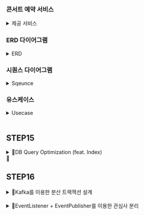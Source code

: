 
### 콘서트 예약 서비스
<details>
<summary>제공 서비스</summary>
  <li>1.예약 가능 콘서트 조회</li>
  <li>2.콘서트 날짜 및 좌석 조회</li>
  <li>3.콘서트 예약</li>
  <li>4.포인트 조회/충전/사용</li>
  <li>결제</li>
</details>

### ERD 다이어그램
<details>
  <summary>ERD</summary>
  <li><img width="619" alt="ERD다이어그램" src="https://github.com/user-attachments/assets/f35f505c-b2f4-4f13-b970-baee44ee9f49"></li>
</details>

### 시퀀스 다이어그램
<details>
  <summary>Sqeunce</summary>
  <li><img width="521" alt="유스케이스 예시" src="https://github.com/user-attachments/assets/12258fb1-8da2-45b8-afbb-78de93634a0f">
</li>
</details>

### 유스케이스
<details>
  <summary>Usecase</summary>
  <li><img width="500" alt="유스케이스 다이어그램" src="https://github.com/user-attachments/assets/eaea2ac8-4eed-4792-b50e-73162d165d52"></li>
</details>

<br>

## STEP15
<details>
  <summary>DB Query Optimization (feat. Index)</summary>

  ### 요구사항
  - 자주 조회하는 쿼리, 복잡한 쿼리 파악
  - Index 추가 전후 Explain, 실행시간 비교 

  ### 인덱스 개념 정리
  https://velog.io/@mabest123/%EB%8D%B0%EC%9D%B4%ED%84%B0%EB%B2%A0%EC%9D%B4%EC%8A%A4-%EC%9D%B8%EB%8D%B1%EC%8A%A4Index-%EA%B0%9C%EB%85%90-%EC%A0%95%EB%A6%AC

  ### 인덱스 조건
  1. 한번에 찾을 수 있는 값 - 데이터 중복이 적은 컬럼
  2. 인덱스 재정렬 최소화 - 데이터 삽입, 수정이 적은 컬럼
  3. 인덱스의 목적은 검색 - 조회에 자주 사용되는 컬럼
  4. 너무 많지 않은 인덱스 (약 3~4개) - 인덱스 또한 공간을 차지함 <br><br><br>

  ### 1. concert 조회 Index 추가
  #### 더미 데이터 : 100만개 (Status 'Y' 20만개 / 'N' 80만개)
  
  ### No Index
  #### - explain
  ```select * from concert where status = 'Y'``` 그리고  ```select * from concert where title like "TEST1%" and status = "N" ``` <br>
  <img width="1329" alt="스크린샷 2024-08-07 오전 10 28 02" src="https://github.com/user-attachments/assets/ff97a31f-db9d-4105-b855-c9570cf9c403"> <br>

인덱스가 없어 998,438개의 row를 다 탐색한 후 status = 'Y'인 값을 도출하는 것을 볼 수 있습니다.

   
  #### - 경과 시간
  ```select * from concert where status = 'Y'``` <br>
<img width="1267" alt="스크린샷 2024-08-07 오전 10 30 53" src="https://github.com/user-attachments/assets/f891f8c4-dd01-4d90-9e10-410424977d16"> <br>
  20만개의 row를 리턴하는데 5,628ms의 시간이 걸렸습니다.. <br><br>

  ```select * from concert where title like "TEST1%" and status = "N" ```<br>
<img width="1270" alt="스크린샷 2024-08-07 오전 11 15 20" src="https://github.com/user-attachments/assets/4865a1b8-8cc4-4c13-9454-3c12dba85173"> <br>
약 11만개의 row를 리턴하는데 3,145ms의 시간이 걸렸습니다.
  

  ### Index
  #### - 인덱스 생성
  ```create index concert_status_idx on concert (status)```<br>
  ```create index concert_title_status_idx on concert (title,status)``` <br>
  <br><br>
  
  #### - explain
  ```select * from concert where status = 'Y'```  <br>
<img width="1283" alt="스크린샷 2024-08-07 오전 10 35 19" src="https://github.com/user-attachments/assets/5163e034-04ec-46df-97e0-aaa1cc1fcdc8">  <br>
인덱스를 생성 후 391,648개의 row를 탐색하는 것을 볼 수 있습니다.<br><br>

 <br>
 <img width="1411" alt="스크린샷 2024-08-07 오전 11 37 11" src="https://github.com/user-attachments/assets/2acd38e8-013f-44f1-99e0-00802e145733"> <br>
 인덱스를 생성 후 222,630의 row를 탐색하는 것을 볼 수 있습니다.


  #### - 경과 시간
  ```select * from concert where status = 'Y'``` <br>
  <img width="1271" alt="스크린샷 2024-08-07 오전 10 40 11" src="https://github.com/user-attachments/assets/2ed38597-6685-4f51-9fa4-c4f3058bfd88"><br>
20만개의 row를 리턴하는데 5,443ms의 시간이 걸렸다. <br><br>

```select * from concert where title like "TEST1%" and status = "N" ``` <br>
<img width="1270" alt="스크린샷 2024-08-07 오전 11 45 45" src="https://github.com/user-attachments/assets/690afb5f-8ee0-4a48-96bf-a4b1fd5b488b"> <br>
약 11만개의 row를 리턴하는데 3,011ms의 시간이 걸렸습니다.


  #### - 후기
  인덱스를 걸고 확실히 스캔을 하는 row의 수가 현저히 줄어들었습니다. 데이터가 적어 시간은 많이 안 줄었지만 테이블을 join하여 데이터를 조회하거나 데이터의 량이 더 늘어나면
  수많은 성능차이를 느낄 수 있을것으로 생각됩니다. <br><br><br>


  ### 2. concert 옵션 조회 Index 추가
  ### 더미 데이터: 약 140만개 (약 2900개 콘서트 * 날짜 50일)

  ### No Index

  #### - explain
  ```select * from concert_item where concert_datge = "2024-08-07"```and ```select * from concert_item where concert_datge = "2024-08-07" and concert_id = 1``` <br>
  <img width="1243" alt="스크린샷 2024-08-07 오후 4 02 26" src="https://github.com/user-attachments/assets/81dc78d2-79a1-42be-8fe6-d56e7124684e"> <br>
  인덱스가 없기에 어떤 쿼리로 조회하든 약 140만개의 row를 다 탐색하는 것을 볼 수 있습니다.

  #### - 경과 시간
  ```select * from concert_item where concert_datge = "2024-08-07"```  <br>
  <img width="1271" alt="스크린샷 2024-08-07 오후 5 41 20" src="https://github.com/user-attachments/assets/e5966d2c-db3d-4aaf-8ff9-c4fa378fb40c">

 <br>
약 28000개의 row 리턴하는데 1,043ms가 걸렸습니다.

  ```select * from concert_item where concert_datge = "2024-08-07" and concert_id = 1``` <br>
  <img width="1269" alt="스크린샷 2024-08-07 오후 4 26 45" src="https://github.com/user-attachments/assets/2e601d5e-fb16-4316-b653-ba1967fdac50">
 1개의 row를 리턴하는데 232ms의 시간이 걸렸습니다.
   <br><br><br>

### Index
#### - explain
```select * from concert_item where concert_datge = "2024-08-07"``` <br>
<img width="1311" alt="스크린샷 2024-08-07 오후 5 25 25" src="https://github.com/user-attachments/assets/63400ae3-7843-404d-b572-0016ba0ad2b3"> <br>
54,792의 row를 탐색하는 것을 볼 수 있습니다.

```select * from concert_item where concert_datge = "2024-08-07" and concert_id = 1``` <br>
<img width="1415" alt="스크린샷 2024-08-07 오후 5 27 10" src="https://github.com/user-attachments/assets/cf08ef78-f9ab-48e4-85cf-d55f13e88b2a">
54,792의 row를 탐색하는 것을 볼 수 있습니다. <br>

#### - 경과 시간
```select * from concert_item where concert_datge = "2024-08-07"``` <br>
<img width="1271" alt="스크린샷 2024-08-07 오후 5 35 48" src="https://github.com/user-attachments/assets/b0e3c011-59ba-4f9c-bde0-dcae7ea64048"> <br>
약 28000개의 row 리턴하는데 746ms가 걸렸습니다.

```select * from concert_item where concert_datge = "2024-08-07" and concert_id = 1``` <br>
<img width="1270" alt="스크린샷 2024-08-07 오후 5 35 21" src="https://github.com/user-attachments/assets/3abbd69f-75c2-415a-8c35-1826cc3fafa4">   <br>
 1개의 row를 리턴하는데 70ms의 시간이 걸렸습니다. <br>

 #### - 후기
 데이터가 적어 미비하지만 확실히 30%이상의 성능 차이를 느낄 수 있었습니다. 그리고 조회하는 row수의 큰 감소로 Index의 중요성을 느낄 수 있었습니다.
</details>

## STEP16
<details>
  <summary>Kafka를 이용한 분산 트랙잭션 설계</summary>
  
  ### Kafka 트랙잭션 개념 정리
  https://velog.io/@mabest123/Kafka%EB%A5%BC-%EC%9D%B4%EC%9A%A9%ED%95%9C-%EB%B6%84%EC%82%B0-%ED%8A%B8%EB%9E%9C%EC%9E%AD%EC%85%98%EC%9D%B4%EB%9E%80 <br><br><br>

  ### Kafka를 이용한 트랜잭션 분리 시나리오

  #### 1. 콘서트 생성
  <img width="699" alt="스크린샷 2024-08-09 오전 1 09 37" src="https://github.com/user-attachments/assets/1d223abd-e505-4a24-9e87-c1859dc3be4e"> <br>
  콘서트와 옵션 그리고 좌석까지 생성하는 것을 하나의 트랜잭션으로 생각하였습니다.

  하지만 콘서트와 옵션이 1:N의 관계고 옵션과 좌석 역시 1:N 관계이기에 이 트랜잭션을 유지한다면 DB의 부하가 크다고 생각하였습니다. <br>
  그리고 트랜잭션의 실패할 경우 긴 생명주기의 트랜잭션이 롤백하는것이 비효율적이라 생각하였기에 각각의 트랙잭션을 나누어 보았습니다. <br><br><br>

  #### 2. 콘서트 예약
<img width="852" alt="스크린샷 2024-08-09 오전 1 39 43" src="https://github.com/user-attachments/assets/1d308a9d-ed54-4660-90dc-e07d80fcde43"> <br>
 예약의 경우 예약-결제-포인트-결제완료-대기열까지 기존의 로직은 긴 생명주기의 트랜잭션을 가지고 있었습니다. <br>
 이 트랜잭션 역시 DB의 부하가 크다 생각하였고, 트랜잭션의 범위내에서 Lock을 사용하고 있기에 데드락의 상황을 유발할 수 있다고 생각하였습니다. <br>
 그래서 Lock을 이용하는 범위에 따라 트랜잭션을 나누는것이 적합하다 판단하였습니다.

</details>

<br>

<details>
  <summary>EventListener + EventPublisher를 이용한 관심사 분리</summary>
  
  ### 적용 트랜잭션

  #### 1. 콘서트/옵션/좌석 생성 

  #### 2. 페이먼트 

  #### 3. 포인트 충전/차감
  
  ### 실패 시 상황
  RuntimeException 오류 구축  
</details>
